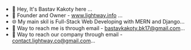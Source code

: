 - 👋 Hey, It's Bastav Kakoty here ...
- 🤵 Founder and Owner - www.lightway.info ...
- 🌐 My main skil is Full-Stack Web Developing with MERN and Django...
- 📧 Way to reach me is through email - bastavkakoty.bk17@gmail.com...
- 📧 Way to reach our company through email - contact.lightway.co@gmail.com...

<!---
bk17Git/bk17Git is a ✨ special ✨ repository because its `README.md` (this file) appears on your GitHub profile.
You can click the Preview link to take a look at your changes.
--->
